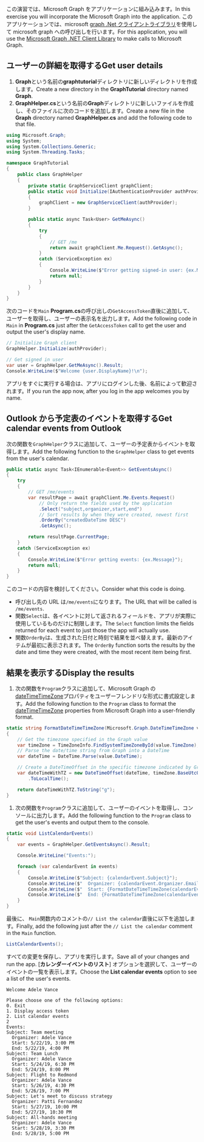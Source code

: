 <!-- markdownlint-disable MD002 MD041 -->

<span data-ttu-id="4716e-101">この演習では、Microsoft Graph をアプリケーションに組み込みます。</span><span class="sxs-lookup"><span data-stu-id="4716e-101">In this exercise you will incorporate the Microsoft Graph into the application.</span></span> <span data-ttu-id="4716e-102">このアプリケーションでは、microsoft [graph .Net クライアントライブラリ](https://github.com/microsoftgraph/msgraph-sdk-dotnet)を使用して microsoft graph への呼び出しを行います。</span><span class="sxs-lookup"><span data-stu-id="4716e-102">For this application, you will use the [Microsoft Graph .NET Client Library](https://github.com/microsoftgraph/msgraph-sdk-dotnet) to make calls to Microsoft Graph.</span></span>

## <a name="get-user-details"></a><span data-ttu-id="4716e-103">ユーザーの詳細を取得する</span><span class="sxs-lookup"><span data-stu-id="4716e-103">Get user details</span></span>

1. <span data-ttu-id="4716e-104">**Graph**という名前の**graphtutorial**ディレクトリに新しいディレクトリを作成します。</span><span class="sxs-lookup"><span data-stu-id="4716e-104">Create a new directory in the **GraphTutorial** directory named **Graph**.</span></span>
1. <span data-ttu-id="4716e-105">**GraphHelper.cs**という名前の**Graph**ディレクトリに新しいファイルを作成し、そのファイルに次のコードを追加します。</span><span class="sxs-lookup"><span data-stu-id="4716e-105">Create a new file in the **Graph** directory named **GraphHelper.cs** and add the following code to that file.</span></span>

```csharp
using Microsoft.Graph;
using System;
using System.Collections.Generic;
using System.Threading.Tasks;

namespace GraphTutorial
{
    public class GraphHelper
    {
        private static GraphServiceClient graphClient;
        public static void Initialize(IAuthenticationProvider authProvider)
        {
            graphClient = new GraphServiceClient(authProvider);
        }

        public static async Task<User> GetMeAsync()
        {
            try
            {
                // GET /me
                return await graphClient.Me.Request().GetAsync();
            }
            catch (ServiceException ex)
            {
                Console.WriteLine($"Error getting signed-in user: {ex.Message}");
                return null;
            }
        }
    }
}
```

<span data-ttu-id="4716e-106">次のコードを`Main` **Program.cs**の呼び出しの`GetAccessToken`直後に追加して、ユーザーを取得し、ユーザーの表示名を出力します。</span><span class="sxs-lookup"><span data-stu-id="4716e-106">Add the following code in `Main` in **Program.cs** just after the `GetAccessToken` call to get the user and output the user's display name.</span></span>

```csharp
// Initialize Graph client
GraphHelper.Initialize(authProvider);

// Get signed in user
var user = GraphHelper.GetMeAsync().Result;
Console.WriteLine($"Welcome {user.DisplayName}!\n");
```

<span data-ttu-id="4716e-107">アプリをすぐに実行する場合は、アプリにログインした後、名前によって歓迎されます。</span><span class="sxs-lookup"><span data-stu-id="4716e-107">If you run the app now, after you log in the app welcomes you by name.</span></span>

## <a name="get-calendar-events-from-outlook"></a><span data-ttu-id="4716e-108">Outlook から予定表のイベントを取得する</span><span class="sxs-lookup"><span data-stu-id="4716e-108">Get calendar events from Outlook</span></span>

<span data-ttu-id="4716e-109">次の関数を`GraphHelper`クラスに追加して、ユーザーの予定表からイベントを取得します。</span><span class="sxs-lookup"><span data-stu-id="4716e-109">Add the following function to the `GraphHelper` class to get events from the user's calendar.</span></span>

```csharp
public static async Task<IEnumerable<Event>> GetEventsAsync()
{
    try
    {
        // GET /me/events
        var resultPage = await graphClient.Me.Events.Request()
            // Only return the fields used by the application
            .Select("subject,organizer,start,end")
            // Sort results by when they were created, newest first
            .OrderBy("createdDateTime DESC")
            .GetAsync();

        return resultPage.CurrentPage;
    }
    catch (ServiceException ex)
    {
        Console.WriteLine($"Error getting events: {ex.Message}");
        return null;
    }
}
```

<span data-ttu-id="4716e-110">このコードの内容を検討してください。</span><span class="sxs-lookup"><span data-stu-id="4716e-110">Consider what this code is doing.</span></span>

- <span data-ttu-id="4716e-111">呼び出し先の URL は`/me/events`になります。</span><span class="sxs-lookup"><span data-stu-id="4716e-111">The URL that will be called is `/me/events`.</span></span>
- <span data-ttu-id="4716e-112">関数`Select`は、各イベントに対して返されるフィールドを、アプリが実際に使用しているものだけに制限します。</span><span class="sxs-lookup"><span data-stu-id="4716e-112">The `Select` function limits the fields returned for each event to just those the app will actually use.</span></span>
- <span data-ttu-id="4716e-113">関数`OrderBy`は、生成された日付と時刻で結果を並べ替えます。最新のアイテムが最初に表示されます。</span><span class="sxs-lookup"><span data-stu-id="4716e-113">The `OrderBy` function sorts the results by the date and time they were created, with the most recent item being first.</span></span>

## <a name="display-the-results"></a><span data-ttu-id="4716e-114">結果を表示する</span><span class="sxs-lookup"><span data-stu-id="4716e-114">Display the results</span></span>

1. <span data-ttu-id="4716e-115">次の関数を`Program`クラスに追加して、Microsoft Graph の[dateTimeTimeZone](/graph/api/resources/datetimetimezone?view=graph-rest-1.0)プロパティをユーザーフレンドリな形式に書式設定します。</span><span class="sxs-lookup"><span data-stu-id="4716e-115">Add the following function to the `Program` class to format the [dateTimeTimeZone](/graph/api/resources/datetimetimezone?view=graph-rest-1.0) properties from Microsoft Graph into a user-friendly format.</span></span>

```csharp
static string FormatDateTimeTimeZone(Microsoft.Graph.DateTimeTimeZone value)
{
    // Get the timezone specified in the Graph value
    var timeZone = TimeZoneInfo.FindSystemTimeZoneById(value.TimeZone);
    // Parse the date/time string from Graph into a DateTime
    var dateTime = DateTime.Parse(value.DateTime);

    // Create a DateTimeOffset in the specific timezone indicated by Graph
    var dateTimeWithTZ = new DateTimeOffset(dateTime, timeZone.BaseUtcOffset)
        .ToLocalTime();

    return dateTimeWithTZ.ToString("g");
}
```

1. <span data-ttu-id="4716e-116">次の関数を`Program`クラスに追加して、ユーザーのイベントを取得し、コンソールに出力します。</span><span class="sxs-lookup"><span data-stu-id="4716e-116">Add the following function to the `Program` class to get the user's events and output them to the console.</span></span>

```csharp
static void ListCalendarEvents()
{
    var events = GraphHelper.GetEventsAsync().Result;

    Console.WriteLine("Events:");

    foreach (var calendarEvent in events)
    {
        Console.WriteLine($"Subject: {calendarEvent.Subject}");
        Console.WriteLine($"  Organizer: {calendarEvent.Organizer.EmailAddress.Name}");
        Console.WriteLine($"  Start: {FormatDateTimeTimeZone(calendarEvent.Start)}");
        Console.WriteLine($"  End: {FormatDateTimeTimeZone(calendarEvent.End)}");
    }
}
```

<span data-ttu-id="4716e-117">最後に、 `Main`関数内のコメントの`// List the calendar`直後に以下を追加します。</span><span class="sxs-lookup"><span data-stu-id="4716e-117">Finally, add the following just after the `// List the calendar` comment in the `Main` function.</span></span>

```csharp
ListCalendarEvents();
```

<span data-ttu-id="4716e-118">すべての変更を保存し、アプリを実行します。</span><span class="sxs-lookup"><span data-stu-id="4716e-118">Save all of your changes and run the app.</span></span> <span data-ttu-id="4716e-119">[**カレンダーイベントのリスト**] オプションを選択して、ユーザーのイベントの一覧を表示します。</span><span class="sxs-lookup"><span data-stu-id="4716e-119">Choose the **List calendar events** option to see a list of the user's events.</span></span>

```Shell
Welcome Adele Vance

Please choose one of the following options:
0. Exit
1. Display access token
2. List calendar events
2
Events:
Subject: Team meeting
  Organizer: Adele Vance
  Start: 5/22/19, 3:00 PM
  End: 5/22/19, 4:00 PM
Subject: Team Lunch
  Organizer: Adele Vance
  Start: 5/24/19, 6:30 PM
  End: 5/24/19, 8:00 PM
Subject: Flight to Redmond
  Organizer: Adele Vance
  Start: 5/26/19, 4:30 PM
  End: 5/26/19, 7:00 PM
Subject: Let's meet to discuss strategy
  Organizer: Patti Fernandez
  Start: 5/27/19, 10:00 PM
  End: 5/27/19, 10:30 PM
Subject: All-hands meeting
  Organizer: Adele Vance
  Start: 5/28/19, 3:30 PM
  End: 5/28/19, 5:00 PM
```
